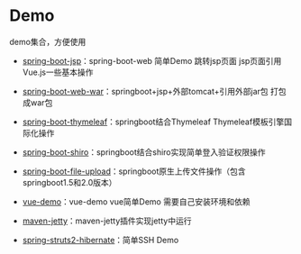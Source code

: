 # Demo
demo集合，方便使用

-  [spring-boot-jsp](https://github.com/Folgerjun/demo/tree/master/spring-boot-demo)：spring-boot-web 简单Demo 跳转jsp页面 jsp页面引用Vue.js一些基本操作

-  [spring-boot-web-war](https://github.com/Folgerjun/demo/tree/master/spring-boot-web-war)：springboot+jsp+外部tomcat+引用外部jar包 打包成war包

-  [spring-boot-thymeleaf](https://github.com/Folgerjun/demo/tree/master/spring-boot-thymeleaf)：springboot结合Thymeleaf Thymeleaf模板引擎国际化操作

-  [spring-boot-shiro](https://github.com/Folgerjun/demo/tree/master/spring-boot-shiro)：springboot结合shiro实现简单登入验证权限操作

-  [spring-boot-file-upload](https://github.com/Folgerjun/demo/tree/master/spring-boot-file-upload)：springboot原生上传文件操作（包含springboot1.5和2.0版本）

-  [vue-demo](https://github.com/Folgerjun/demo/tree/master/vue-demo)：vue-demo vue简单Demo 需要自己安装环境和依赖

-  [maven-jetty](https://github.com/Folgerjun/demo/tree/master/maven-jetty)：maven-jetty插件实现jetty中运行

-  [spring-struts2-hibernate](https://github.com/Folgerjun/demo/tree/master/ssht)：简单SSH Demo